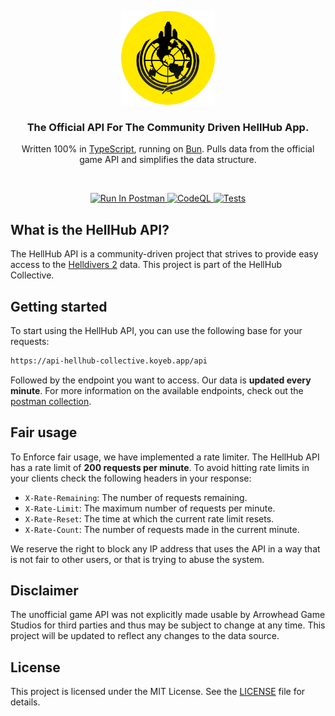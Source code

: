 <p align="center">
  <img src="./assets/logo.png" width="150px" alt="HellHub Logo" />
</p>

<h3 align="center">The Official API For The Community Driven HellHub App.</h3>
<p align="center">Written 100% in <a href="https://github.com/microsoft/TypeScript">TypeScript</a>, running on <a href="https://github.com/oven-sh/bun">Bun</a>. Pulls data from the official game API and simplifies the data structure.</p>

<br />

<p align="center">
  <a href="https://app.getpostman.com/run-collection/33840175-bdd6c32e-63d7-4a15-a99d-0c21a2d91786?action=collection%2Ffork&source=rip_markdown&collection-url=entityId%3D33840175-bdd6c32e-63d7-4a15-a99d-0c21a2d91786%26entityType%3Dcollection%26workspaceId%3De406a520-6ab3-409f-814d-982957037cbb#?env%5BProduction%5D=W3sia2V5IjoiZGF0YXNvdXJjZV91cmwiLCJ2YWx1ZSI6Imh0dHBzOi8vYXBpLmxpdmUucHJvZC50aGVoZWxsZGl2ZXJzZ2FtZS5jb20vYXBpIiwiZW5hYmxlZCI6dHJ1ZSwidHlwZSI6ImRlZmF1bHQiLCJzZXNzaW9uVmFsdWUiOiJodHRwczovL2FwaS5saXZlLnByb2QudGhlaGVsbGRpdmVyc2dhbWUuY29tL2FwaSIsInNlc3Npb25JbmRleCI6MH0seyJrZXkiOiJhcGlfdXJsIiwidmFsdWUiOiJodHRwczovL2FwaS1oZWxsaHViLWNvbGxlY3RpdmUua295ZWIuYXBwIiwiZW5hYmxlZCI6dHJ1ZSwidHlwZSI6ImRlZmF1bHQiLCJzZXNzaW9uVmFsdWUiOiJodHRwczovL2FwaS1oZWxsaHViLWNvbGxlY3RpdmUua295ZWIuYXBwIiwic2Vzc2lvbkluZGV4IjoxfV0=">
    <img src="https://run.pstmn.io/button.svg" height="20px" alt="Run In Postman" />
  </a>
  <a href="https://github.com/hellhub-collective/api/actions/workflows/github-code-scanning/codeql">
    <img src="https://github.com/hellhub-collective/api/actions/workflows/github-code-scanning/codeql/badge.svg" alt="CodeQL" />
  </a>
  <a href="https://github.com/hellhub-collective/api/actions/workflows/tests.yml">
    <img src="https://github.com/hellhub-collective/api/actions/workflows/tests.yml/badge.svg" alt="Tests" />
  </a>
</p>

## What is the HellHub API?

The HellHub API is a community-driven project that strives to provide easy access to the [Helldivers 2](https://store.steampowered.com/app/553850/HELLDIVERS_2/) data. This project is part of the HellHub Collective.

## Getting started

To start using the HellHub API, you can use the following base for your requests:

```bash
https://api-hellhub-collective.koyeb.app/api
```

Followed by the endpoint you want to access. Our data is **updated every minute**. For more information on the available endpoints, check out the [postman collection](https://documenter.getpostman.com/view/33840175/2sA35Bd54w).

## Fair usage

To Enforce fair usage, we have implemented a rate limiter. The HellHub API has a rate limit of **200 requests per minute**. To avoid hitting rate limits in your clients check the following headers in your response:

- `X-Rate-Remaining`: The number of requests remaining.
- `X-Rate-Limit`: The maximum number of requests per minute.
- `X-Rate-Reset`: The time at which the current rate limit resets.
- `X-Rate-Count`: The number of requests made in the current minute.

We reserve the right to block any IP address that uses the API in a way that is not fair to other users, or that is trying to abuse the system.

## Disclaimer

The unofficial game API was not explicitly made usable by Arrowhead Game Studios for third parties and thus may be subject to change at any time. This project will be updated to reflect any changes to the data source.

## License

This project is licensed under the MIT License. See the [LICENSE](LICENSE) file for details.
